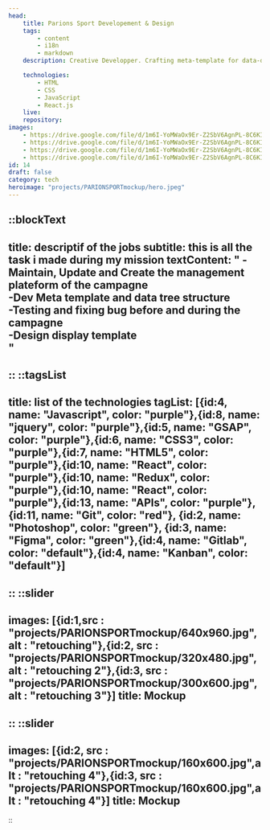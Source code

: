 ```yaml
---
head:
    title: Parions Sport Developement & Design
    tags:
        - content
        - i18n
        - markdown
    description: Creative Developper. Crafting meta-template for data-driven campaigns with strong impact. 

    technologies: 
        - HTML
        - CSS
        - JavaScript
        - React.js
    live: 
    repository: 
images:
    - https://drive.google.com/file/d/1m6I-YoMWaOx9Er-Z2SbV6AgnPL-8C6KI/view?usp=sharing
    - https://drive.google.com/file/d/1m6I-YoMWaOx9Er-Z2SbV6AgnPL-8C6KI/view?usp=sharing
    - https://drive.google.com/file/d/1m6I-YoMWaOx9Er-Z2SbV6AgnPL-8C6KI/view?usp=sharing
    - https://drive.google.com/file/d/1m6I-YoMWaOx9Er-Z2SbV6AgnPL-8C6KI/view?usp=sharing
id: 14
draft: false
category: tech
heroimage: "projects/PARIONSPORTmockup/hero.jpeg"
---
```


::blockText
---
title: descriptif of the jobs
subtitle: this is all the task i made during my mission
textContent: "
-Maintain, Update and Create the management plateform of the campagne<br/>
-Dev Meta template and data tree structure<br/>
-Testing and fixing bug before and during the campagne<br/>
-Design display template<br/>"
---
::
::tagsList
---
title: list of the technologies
tagList: [{id:4, name: "Javascript", color: "purple"},{id:8, name: "jquery", color: "purple"},{id:5, name: "GSAP", color: "purple"},{id:6, name: "CSS3", color: "purple"},{id:7, name: "HTML5", color: "purple"},{id:10, name: "React", color: "purple"},{id:10, name: "Redux", color: "purple"},{id:10, name: "React", color: "purple"},{id:13, name: "APIs", color: "purple"},{id:11, name: "Git", color: "red"}, {id:2, name: "Photoshop", color: "green"}, {id:3, name: "Figma", color: "green"},{id:4, name: "Gitlab", color: "default"},{id:4, name: "Kanban", color: "default"}]
---
::
::slider
---
images: [{id:1,src : "projects/PARIONSPORTmockup/640x960.jpg",alt : "retouching"},{id:2, src : "projects/PARIONSPORTmockup/320x480.jpg",alt : "retouching 2"},{id:3, src : "projects/PARIONSPORTmockup/300x600.jpg",alt : "retouching 3"}]
title: Mockup
---
::
::slider
---
images: [{id:2, src : "projects/PARIONSPORTmockup/160x600.jpg",alt : "retouching 4"},{id:3, src : "projects/PARIONSPORTmockup/160x600.jpg",alt : "retouching 4"}]
title: Mockup
---
::



